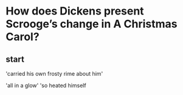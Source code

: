 # How does Dickens present Scrooge’s change in A Christmas Carol?

## start

'carried his own frosty rime about him'

'all in a glow'
'so heated himself